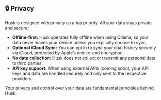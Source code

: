 ## 🔒 Privacy

Husk is designed with privacy as a top priority. All your data stays private and secure:

- **Offline-first:** Husk operates fully offline when using Ollama, so your data never leaves your device unless you explicitly choose to sync.
- **Optional iCloud Sync:** You can opt in to sync your chat history securely via iCloud, protected by Apple’s end-to-end encryption.
- **No data collection:** Husk does not collect or transmit any personal data to third parties.
- **API key support:** When using external APIs (coming soon), your API keys and data are handled securely and only sent to the respective providers.

Your privacy and control over your data are fundamental principles behind Husk.
